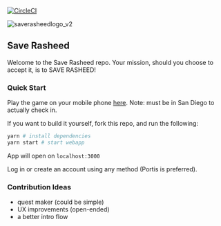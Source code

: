 [![CircleCI](https://circleci.com/gh/XYOracleNetwork/app-saverasheed-react.svg?style=svg&circle-token=9e54143830f02119fb9aa2844b625f65fda1a0ca)](https://circleci.com/gh/XYOracleNetwork/app-saverasheed-react)


![saverasheedlogo_v2](https://user-images.githubusercontent.com/3794984/48588260-37725b00-e8eb-11e8-9ee9-411f29f803b8.png)

## Save Rasheed

Welcome to the Save Rasheed repo. Your mission, should you choose to accept it, is to SAVE RASHEED!

### Quick Start

Play the game on your mobile phone [here](https://dapp.saverasheed.com). Note: must be in San Diego to actually check in. 

If you want to build it yourself, fork this repo, and run the following:

```bash
yarn # install dependencies
yarn start # start webapp
```

App will open on `localhost:3000`

Log in or create an account using any method (Portis is preferred).

### Contribution Ideas

- quest maker (could be simple)
- UX improvements (open-ended)
- a better intro flow
